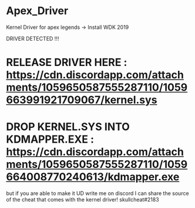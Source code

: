 # Apex_Driver
Kernel Driver for apex legends
-> Install WDK 2019 

DRIVER DETECTED !!!
# RELEASE DRIVER HERE : https://cdn.discordapp.com/attachments/1059650587555287110/1059663991921709067/kernel.sys
# DROP KERNEL.SYS INTO KDMAPPER.EXE : https://cdn.discordapp.com/attachments/1059650587555287110/1059664008770240613/kdmapper.exe

but if you are able to make it UD write me on discord I can share the source of the cheat that comes with the kernel driver!
skullcheat#2183
